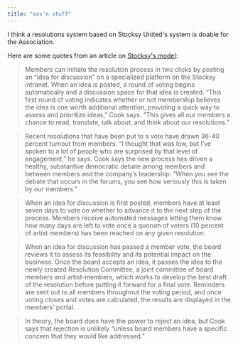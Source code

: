 ```yaml
---
title: "ass'n stuff"
---
```



I think a resolutions system based on Stocksy United's system is doable for the Association. 

Here are some quotes from an article on [Stocksy's model](https://www.shareable.net/platform-consensus-how-stocksy-achieves-democratic-governance/):

> Members can initiate the resolution process in two clicks by posting an “idea for discussion” on a specialized platform on the Stocksy intranet. When an idea is posted, a round of voting begins automatically and a discussion space for that idea is created. “This first round of voting indicates whether or not membership believes the idea is one worth additional attention, providing a quick way to assess and prioritize ideas,” Cook says. “This gives all our members a chance to read, translate, talk about, and think about our resolutions.”

> Recent resolutions that have been put to a vote have drawn 36-40 percent turnout from members. “I thought that was low, but I’ve spoken to a lot of people who are surprised by that level of engagement,” he says. Cook says the new process has driven a healthy, substantive democratic debate among members and between members and the company’s leadership: “When you see the debate that occurs in the forums, you see how seriously this is taken by our members.”

> When an idea for discussion is first posted, members have at least seven days to vote on whether to advance it to the next step of the process. Members receive automated messages letting them know how many days are left to vote once a quorum of voters (10 percent of artist members) has been reached on any given resolution.

> When an idea for discussion has passed a member vote, the board reviews it to assess its feasibility and its potential impact on the business. Once the board accepts an idea, it passes the idea to the newly created Resolution Committee, a joint committee of board members and artist-members, which works to develop the best draft of the resolution before putting it forward for a final vote. Reminders are sent out to all members throughout the voting period, and once voting closes and votes are calculated, the results are displayed in the members’ portal.

> In theory, the board does have the power to reject an idea, but Cook says that rejection is unlikely “unless board members have a specific concern that they would like addressed.”

